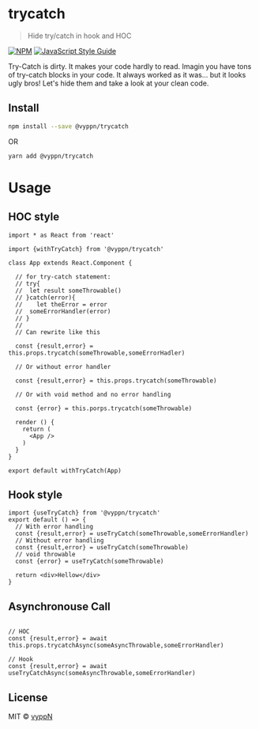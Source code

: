 # trycatch

> Hide try/catch in hook and HOC

[![NPM](https://img.shields.io/npm/v/trycatch.svg)](https://www.npmjs.com/package/trycatch) [![JavaScript Style Guide](https://img.shields.io/badge/code_style-standard-brightgreen.svg)](https://standardjs.com)


Try-Catch is dirty. It makes your code hardly to read. Imagin you have tons of try-catch blocks in your code. It always worked as it was... but it looks ugly bros!
Let's hide them and take a look at your clean code.

## Install

```bash
npm install --save @vyppn/trycatch
```
OR
```bash
yarn add @vyppn/trycatch
```

# Usage

## HOC style
```tsx
import * as React from 'react'

import {withTryCatch} from '@vyppn/trycatch'

class App extends React.Component {

  // for try-catch statement:
  // try{
  //  let result someThrowable()
  // }catch(error){
  //    let theError = error
  //  someErrorHandler(error)
  // }
  //
  // Can rewrite like this
  
  const {result,error} = this.props.trycatch(someThrowable,someErrorHadler)

  // Or without error handler
  
  const {result,error} = this.props.trycatch(someThrowable)
  
  // Or with void method and no error handling
  
  const {error} = this.porps.trycatch(someThrowable)

  render () {
    return (
      <App />
    )
  }
}

export default withTryCatch(App)
```

## Hook style

```tsx
import {useTryCatch} from '@vyppn/trycatch'
export default () => {
  // With error handling
  const {result,error} = useTryCatch(someThrowable,someErrorHandler)
  // Without error handling
  const {result,error} = useTryCatch(someThrowable)
  // void throwable
  const {error} = useTryCatch(someThrowable)

  return <div>Hellow</div>
}
```

## Asynchronouse Call
```tsx

// HOC
const {result,error} = await this.props.trycatchAsync(someAsyncThrowable,someErrorHandler)

// Hook
const {result,error} = await useTryCatchAsync(someAsyncThrowable,someErrorHandler)

```

## License

MIT © [vyppN](https://github.com/vyppN)
